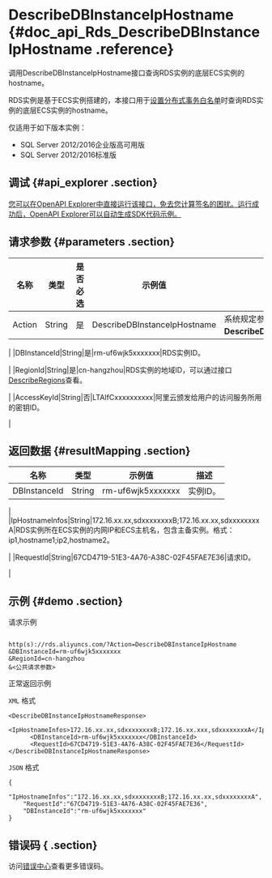 # DescribeDBInstanceIpHostname {#doc_api_Rds_DescribeDBInstanceIpHostname .reference}

调用DescribeDBInstanceIpHostname接口查询RDS实例的底层ECS实例的hostname。

RDS实例是基于ECS实例搭建的，本接口用于[设置分布式事务白名单](~~124321~~)时查询RDS实例的底层ECS实例的hostname。

仅适用于如下版本实例：

-   SQL Server 2012/2016企业版高可用版
-   SQL Server 2012/2016标准版

## 调试 {#api_explorer .section}

[您可以在OpenAPI Explorer中直接运行该接口，免去您计算签名的困扰。运行成功后，OpenAPI Explorer可以自动生成SDK代码示例。](https://api.aliyun.com/#product=Rds&api=DescribeDBInstanceIpHostname&type=RPC&version=2014-08-15)

## 请求参数 {#parameters .section}

|名称|类型|是否必选|示例值|描述|
|--|--|----|---|--|
|Action|String|是|DescribeDBInstanceIpHostname|系统规定参数，取值：**DescribeDBInstanceIpHostname**。

 |
|DBInstanceId|String|是|rm-uf6wjk5xxxxxxx|RDS实例ID。

 |
|RegionId|String|是|cn-hangzhou|RDS实例的地域ID，可以通过接口[DescribeRegions](~~26243~~)查看。

 |
|AccessKeyId|String|否|LTAIfCxxxxxxxxxx|阿里云颁发给用户的访问服务所用的密钥ID。

 |

## 返回数据 {#resultMapping .section}

|名称|类型|示例值|描述|
|--|--|---|--|
|DBInstanceId|String|rm-uf6wjk5xxxxxxx|实例ID。

 |
|IpHostnameInfos|String|172.16.xx.xx,sdxxxxxxxxB;172.16.xx.xx,sdxxxxxxxxA|RDS实例所在ECS实例的内网IP和ECS主机名，包含主备实例。格式：ip1,hostname1;ip2,hostname2。

 |
|RequestId|String|67CD4719-51E3-4A76-A38C-02F45FAE7E36|请求ID。

 |

## 示例 {#demo .section}

请求示例

``` {#request_demo}

http(s)://rds.aliyuncs.com/?Action=DescribeDBInstanceIpHostname
&DBInstanceId=rm-uf6wjk5xxxxxxx	
&RegionId=cn-hangzhou
&<公共请求参数>

```

正常返回示例

`XML` 格式

``` {#xml_return_success_demo}
<DescribeDBInstanceIpHostnameResponse>
  <IpHostnameInfos>172.16.xx.xx,sdxxxxxxxxB;172.16.xx.xxx,sdxxxxxxxxA</IpHostnameInfos>
	  <DBInstanceId>rm-uf6wjk5xxxxxxx</DBInstanceId>
	  <RequestId>67CD4719-51E3-4A76-A38C-02F45FAE7E36</RequestId>
</DescribeDBInstanceIpHostnameResponse>
```

`JSON` 格式

``` {#json_return_success_demo}
{
	"IpHostnameInfos":"172.16.xx.xx,sdxxxxxxxxB;172.16.xx.xx,sdxxxxxxxxA",
	"RequestId":"67CD4719-51E3-4A76-A38C-02F45FAE7E36",
	"DBInstanceId":"rm-uf6wjk5xxxxxxx"
}
```

## 错误码 { .section}

访问[错误中心](https://error-center.aliyun.com/status/product/Rds)查看更多错误码。


